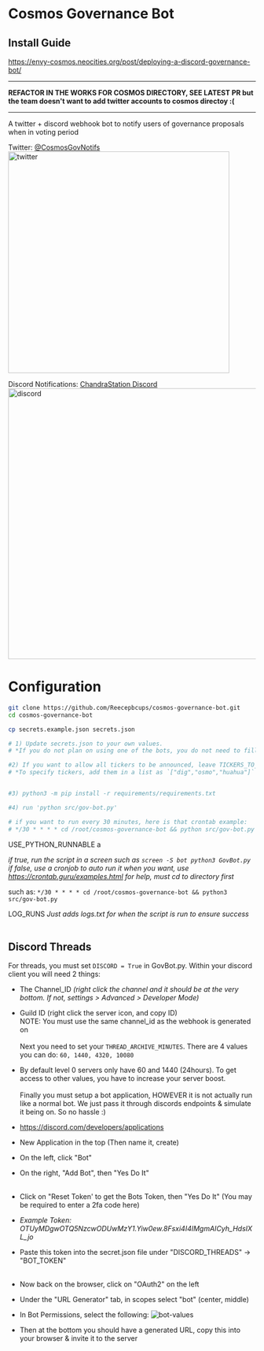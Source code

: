 # Cosmos Governance Bot

## Install Guide
https://envy-cosmos.neocities.org/post/deploying-a-discord-governance-bot/

---

**REFACTOR IN THE WORKS FOR COSMOS DIRECTORY, SEE LATEST PR 
but the team doesn't want to add twitter accounts to cosmos directoy :(**

<hr/>

A twitter + discord webhook bot to notify users of governance proposals when in voting period<br/>

Twitter: [@CosmosGovNotifs](https://twitter.com/CosmosGovNotifs) <br />
<img src="https://user-images.githubusercontent.com/31943163/160246645-a4a58384-ec9a-4019-bba8-88af6016e0d7.png" alt="twitter" width="450"/>

Discord Notifications: [ChandraStation Discord](https://discord.gg/2GwEehcTa4) <br />
<img src="https://user-images.githubusercontent.com/31943163/163013332-1180caac-eea0-4f22-bfb2-bc3db298294a.png" alt="discord" width="550"/>

# Configuration
```bash
git clone https://github.com/Reecepbcups/cosmos-governance-bot.git
cd cosmos-governance-bot

cp secrets.example.json secrets.json

# 1) Update secrets.json to your own values. 
# *If you do not plan on using one of the bots, you do not need to fill out the values.*

#2) If you want to allow all tickers to be announced, leave TICKERS_TO_ANNOUNCE as `[]`
# *To specify tickers, add them in a list as `["dig","osmo","huahua"]` matching tickers in the cosmpy_chain CHAIN_APIs*


#3) python3 -m pip install -r requirements/requirements.txt

#4) run 'python src/gov-bot.py'

# if you want to run every 30 minutes, here is that crontab example:
# */30 * * * * cd /root/cosmos-governance-bot && python src/gov-bot.py
```


USE_PYTHON_RUNNABLE a

*if true, run the script in a screen such as `screen -S bot python3 GovBot.py`*<br>
*if false, use a cronjob to auto run it when you want, use https://crontab.guru/examples.html for help, must cd to directory first*<br>

such as: `*/30 * * * * cd /root/cosmos-governance-bot && python3 src/gov-bot.py`<br>

LOG_RUNS
*Just adds logs.txt for when the script is run to ensure success*
</br></br>
## Discord Threads
For threads, you must set `DISCORD = True` in GovBot.py. Within your discord client you will need 2 things:<br>
- The Channel_ID *(right click the channel and it should be at the very bottom. If not, settings > Advanced > Developer Mode)*<br>
- Guild ID (right click the server icon, and copy ID)<br>
NOTE: You must use the same channel_id as the webhook is generated on
</br></br>
Next you need to set your `THREAD_ARCHIVE_MINUTES`. There are 4 values you can do: `60, 1440, 4320, 10080`</br>
- By default level 0 servers only have 60 and 1440 (24hours). To get access to other values, you have to increase your server boost.
</br></br>
Finally you must setup a bot application, HOWEVER it is not actually run like a normal bot. 
We just pass it through discords endpoints & simulate it being on. So no hassle :)
- https://discord.com/developers/applications
- New Application in the top (Then name it, create)
- On the left, click "Bot"
- On the right, "Add Bot", then "Yes Do It"
</br></br>
- Click on "Reset Token' to get the Bots Token, then "Yes Do It" (You may be required to enter a 2fa code here)
- *Example Token: OTUyMDgwOTQ5NzcwODUwMzY1.Yiw0ew.8Fsxi4I4IMgmAICyh_HdsIXL_jo*
- Paste this token into the secret.json file under "DISCORD_THREADS" -> "BOT_TOKEN"
</br></br>
- Now back on the browser, click on "OAuth2" on the left
- Under the "URL Generator" tab, in scopes select "bot" (center, middle)
- In Bot Permissions, select the following:
![bot-values](https://user-images.githubusercontent.com/31943163/158100166-1ac357fa-074b-4322-bbe1-eef02501e2d0.png)

- Then at the bottom you should have a generated URL, copy this into your browser & invite it to the server
